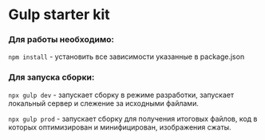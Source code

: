 # Gulp starter kit

### Для работы необходимо:

`npm install` - установить все зависимости указанные в package.json

### Для запуска сборки:

`npx gulp dev` - запускает сборку в режиме разработки, запускает локальный сервер и слежение за исходными файлами.

`npx gulp prod` - запускает сборку для получения итоговых файлов, код в которых оптимизирован и минифицирован, изображения сжаты.
